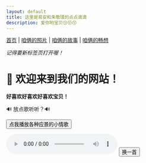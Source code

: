 ```yaml
---
layout: default
title: 这里是易安和朱敬璞的点点滴滴
description: 爱你哟宝贝😚😚😚
---
```


<nav>
  <a href="/">首页</a> |
  <a href="/photos">咱俩的照片</a> |
  <a href="/story">咱俩的故事</a> |
  <a href="/future">咱俩的畅想</a>
</nav>

<p><em>记得要新标签页打开喔！</em></p>

# 👋 欢迎来到我们的网站！

**好喜欢好喜欢好喜欢宝贝！**

<p>🔊 放点歌听听？🔊</p>
<button onclick="playMusic()">点我播放各种应景的小情歌</button>

<p id="now-playing" style="font-weight: bold; margin-top: 10px;"></p>

<audio id="bgm" autoplay controls></audio>
<button onclick="nextSong()">换一首</button>

<script>
  const playlist = [
    { src: '/assets/music/bgm1.mp3', title: '红豆 - 方大同' },
    { src: '/assets/music/bgm2.mp3', title: '就是爱你 - 陶喆' },
    { src: '/assets/music/bgm3.mp3', title: '永恒的主题 - 丁世光' }
  ];

  let currentTrack = 0;
  const player = document.getElementById('bgm');
  const nowPlaying = document.getElementById('now-playing');

  function updateNowPlaying() {
    nowPlaying.innerText = '正在播放：' + playlist[currentTrack].title;
  }

  function playMusic() {
    player.src = playlist[currentTrack].src;
    updateNowPlaying();
    player.play();
  }

  function nextSong() {
    currentTrack = (currentTrack + 1) % playlist.length;
    playMusic();
  }

  player.addEventListener('ended', nextSong);
</script>


